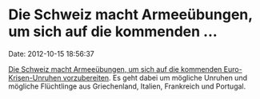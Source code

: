 Die Schweiz macht Armeeübungen, um sich auf die kommenden \...
==============================================================

Date: 2012-10-15 18:56:37

[Die Schweiz macht Armeeübungen, um sich auf die kommenden
Euro-Krisen-Unruhen
vorzubereiten](http://finance.yahoo.com/news/switzerland-prepares-army-euro-zone-131233903.html).
Es geht dabei um mögliche Unruhen und mögliche Flüchtlinge aus
Griechenland, Italien, Frankreich und Portugal.
